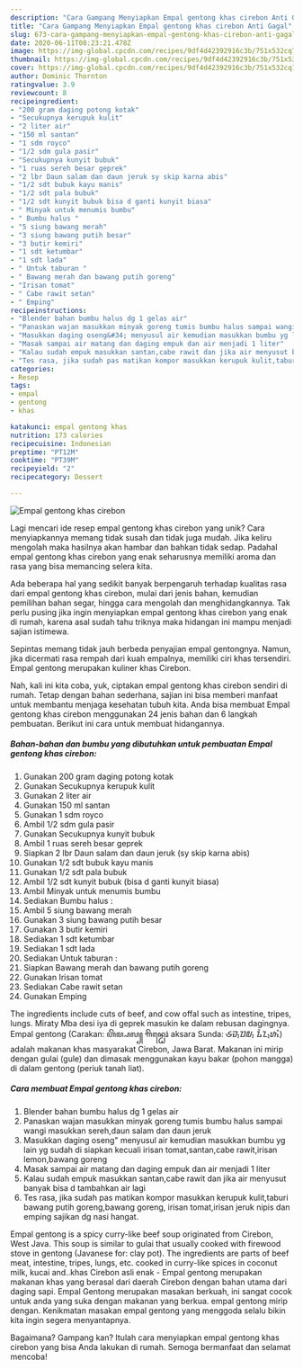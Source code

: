```yaml
---
description: "Cara Gampang Menyiapkan Empal gentong khas cirebon Anti Gagal"
title: "Cara Gampang Menyiapkan Empal gentong khas cirebon Anti Gagal"
slug: 673-cara-gampang-menyiapkan-empal-gentong-khas-cirebon-anti-gagal
date: 2020-06-11T08:23:21.478Z
image: https://img-global.cpcdn.com/recipes/9df4d42392916c3b/751x532cq70/empal-gentong-khas-cirebon-foto-resep-utama.jpg
thumbnail: https://img-global.cpcdn.com/recipes/9df4d42392916c3b/751x532cq70/empal-gentong-khas-cirebon-foto-resep-utama.jpg
cover: https://img-global.cpcdn.com/recipes/9df4d42392916c3b/751x532cq70/empal-gentong-khas-cirebon-foto-resep-utama.jpg
author: Dominic Thornton
ratingvalue: 3.9
reviewcount: 8
recipeingredient:
- "200 gram daging potong kotak"
- "Secukupnya kerupuk kulit"
- "2 liter air"
- "150 ml santan"
- "1 sdm royco"
- "1/2 sdm gula pasir"
- "Secukupnya kunyit bubuk"
- "1 ruas sereh besar geprek"
- "2 lbr Daun salam dan daun jeruk sy skip karna abis"
- "1/2 sdt bubuk kayu manis"
- "1/2 sdt pala bubuk"
- "1/2 sdt kunyit bubuk bisa d ganti kunyit biasa"
- " Minyak untuk menumis bumbu"
- " Bumbu halus "
- "5 siung bawang merah"
- "3 siung bawang putih besar"
- "3 butir kemiri"
- "1 sdt ketumbar"
- "1 sdt lada"
- " Untuk taburan "
- " Bawang merah dan bawang putih goreng"
- "Irisan tomat"
- " Cabe rawit setan"
- " Emping"
recipeinstructions:
- "Blender bahan bumbu halus dg 1 gelas air"
- "Panaskan wajan masukkan minyak goreng tumis bumbu halus sampai wangi masukkan sereh,daun salam dan daun jeruk"
- "Masukkan daging oseng&#34; menyusul air kemudian masukkan bumbu yg lain yg sudah di siapkan kecuali irisan tomat,santan,cabe rawit,irisan lemon,bawang goreng"
- "Masak sampai air matang dan daging empuk dan air menjadi 1 liter"
- "Kalau sudah empuk masukkan santan,cabe rawit dan jika air menyusut banyak bisa d tambahkan air lagi"
- "Tes rasa, jika sudah pas matikan kompor masukkan kerupuk kulit,taburi bawang putih goreng,bawang goreng, irisan tomat,irisan jeruk nipis dan emping sajikan dg nasi hangat."
categories:
- Resep
tags:
- empal
- gentong
- khas

katakunci: empal gentong khas 
nutrition: 173 calories
recipecuisine: Indonesian
preptime: "PT12M"
cooktime: "PT39M"
recipeyield: "2"
recipecategory: Dessert

---
```



![Empal gentong khas cirebon](https://img-global.cpcdn.com/recipes/9df4d42392916c3b/751x532cq70/empal-gentong-khas-cirebon-foto-resep-utama.jpg)

Lagi mencari ide resep empal gentong khas cirebon yang unik? Cara menyiapkannya memang tidak susah dan tidak juga mudah. Jika keliru mengolah maka hasilnya akan hambar dan bahkan tidak sedap. Padahal empal gentong khas cirebon yang enak seharusnya memiliki aroma dan rasa yang bisa memancing selera kita.

Ada beberapa hal yang sedikit banyak berpengaruh terhadap kualitas rasa dari empal gentong khas cirebon, mulai dari jenis bahan, kemudian pemilihan bahan segar, hingga cara mengolah dan menghidangkannya. Tak perlu pusing jika ingin menyiapkan empal gentong khas cirebon yang enak di rumah, karena asal sudah tahu triknya maka hidangan ini mampu menjadi sajian istimewa.

Sepintas memang tidak jauh berbeda penyajian empal gentongnya. Namun, jika dicermati rasa rempah dari kuah empalnya, memiliki ciri khas tersendiri. Empal gentong merupakan kuliner khas Cirebon.


Nah, kali ini kita coba, yuk, ciptakan empal gentong khas cirebon sendiri di rumah. Tetap dengan bahan sederhana, sajian ini bisa memberi manfaat untuk membantu menjaga kesehatan tubuh kita. Anda bisa membuat Empal gentong khas cirebon menggunakan 24 jenis bahan dan 6 langkah pembuatan. Berikut ini cara untuk membuat hidangannya.

<!--inarticleads1-->

##### Bahan-bahan dan bumbu yang dibutuhkan untuk pembuatan Empal gentong khas cirebon:

1. Gunakan 200 gram daging potong kotak
1. Gunakan Secukupnya kerupuk kulit
1. Gunakan 2 liter air
1. Gunakan 150 ml santan
1. Gunakan 1 sdm royco
1. Ambil 1/2 sdm gula pasir
1. Gunakan Secukupnya kunyit bubuk
1. Ambil 1 ruas sereh besar geprek
1. Siapkan 2 lbr Daun salam dan daun jeruk (sy skip karna abis)
1. Gunakan 1/2 sdt bubuk kayu manis
1. Gunakan 1/2 sdt pala bubuk
1. Ambil 1/2 sdt kunyit bubuk (bisa d ganti kunyit biasa)
1. Ambil  Minyak untuk menumis bumbu
1. Sediakan  Bumbu halus :
1. Ambil 5 siung bawang merah
1. Gunakan 3 siung bawang putih besar
1. Gunakan 3 butir kemiri
1. Sediakan 1 sdt ketumbar
1. Sediakan 1 sdt lada
1. Sediakan  Untuk taburan :
1. Siapkan  Bawang merah dan bawang putih goreng
1. Gunakan Irisan tomat
1. Sediakan  Cabe rawit setan
1. Gunakan  Emping


The ingredients include cuts of beef, and cow offal such as intestine, tripes, lungs. Miraty Mba desi iya di geprek masukin ke dalam rebusan dagingnya. Empal gentong (Carakan: ꦲꦼꦩ꧀ꦥꦭ꧀ ꦒꦼꦤ꧀ꦛꦺꦴꦁ aksara Sunda: ᮈᮙ᮪ᮕᮜ᮪ ᮍᮨᮔ᮪ᮒᮧᮀ) adalah makanan khas masyarakat Cirebon, Jawa Barat. Makanan ini mirip dengan gulai (gule) dan dimasak menggunakan kayu bakar (pohon mangga) di dalam gentong (periuk tanah liat). 

<!--inarticleads2-->

##### Cara membuat Empal gentong khas cirebon:

1. Blender bahan bumbu halus dg 1 gelas air
1. Panaskan wajan masukkan minyak goreng tumis bumbu halus sampai wangi masukkan sereh,daun salam dan daun jeruk
1. Masukkan daging oseng&#34; menyusul air kemudian masukkan bumbu yg lain yg sudah di siapkan kecuali irisan tomat,santan,cabe rawit,irisan lemon,bawang goreng
1. Masak sampai air matang dan daging empuk dan air menjadi 1 liter
1. Kalau sudah empuk masukkan santan,cabe rawit dan jika air menyusut banyak bisa d tambahkan air lagi
1. Tes rasa, jika sudah pas matikan kompor masukkan kerupuk kulit,taburi bawang putih goreng,bawang goreng, irisan tomat,irisan jeruk nipis dan emping sajikan dg nasi hangat.


Empal gentong is a spicy curry-like beef soup originated from Cirebon, West Java. This soup is similar to gulai that usually cooked with firewood stove in gentong (Javanese for: clay pot). The ingredients are parts of beef meat, intestine, tripes, lungs, etc. cooked in curry-like spices in coconut milk, kucai and..khas Cirebon asli enak - Empal gentong merupakan makanan khas yang berasal dari daerah Cirebon dengan bahan utama dari daging sapi. Empal Gentong merupakan masakan berkuah, ini sangat cocok untuk anda yang suka dengan makanan yang berkua. empal gentong mirip dengan. Kenikmatan masakan empal gentong yang menggoda selalu bikin kita ingin segera menyantapnya. 

Bagaimana? Gampang kan? Itulah cara menyiapkan empal gentong khas cirebon yang bisa Anda lakukan di rumah. Semoga bermanfaat dan selamat mencoba!
